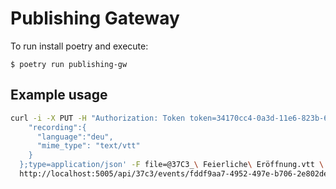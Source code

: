 # Publishing Gateway

To run install poetry and execute:

    $ poetry run publishing-gw

## Example usage

```sh
curl -i -X PUT -H "Authorization: Token token=34170cc4-0a3d-11e6-823b-6c400891b752" -F 'meta={
    "recording":{
      "language":"deu",
      "mime_type": "text/vtt"
    }
  };type=application/json' -F file=@37C3_\ Feierliche\ Eröffnung.vtt \
  http://localhost:5005/api/37c3/events/fddf9aa7-4952-497e-b706-2e802deef3cc/file
```
